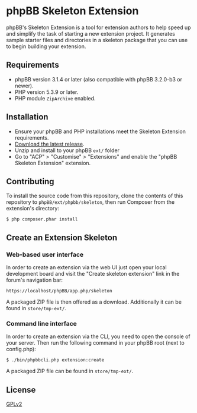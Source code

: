 # phpBB Skeleton Extension 

phpBB's Skeleton Extension is a tool for extension authors to help speed up and simplify the task of starting a new extension project. It generates sample starter files and directories in a skeleton package that you can use to begin building your extension.

## Requirements

- phpBB version 3.1.4 or later (also compatible with phpBB 3.2.0-b3 or newer).
- PHP version 5.3.9 or later.
- PHP module `ZipArchive` enabled.

## Installation

- Ensure your phpBB and PHP installations meet the Skeleton Extension requirements.
- [Download the latest release](https://www.phpbb.com/customise/db/official_tool/ext_skeleton/).
- Unzip and install to your phpBB `ext/` folder
- Go to "ACP" > "Customise" > "Extensions" and enable the "phpBB Skeleton Extension" extension.

## Contributing

To install the source code from this repository, clone the contents of this repository to `phpBB/ext/phpbb/skeleton`, then run Composer from the extension's directory:

	$ php composer.phar install

## Create an Extension Skeleton

### Web-based user interface

In order to create an extension via the web UI just open your local development board and visit the "Create skeleton extension" link in the forum's navigation bar:

    https://localhost/phpBB/app.php/skeleton

A packaged ZIP file is then offered as a download. Additionally it can be found in
`store/tmp-ext/`.

### Command line interface

In order to create an extension via the CLI, you need to open the console of your server.
Then run the following command in your phpBB root (next to config.php):

    $ ./bin/phpbbcli.php extension:create

A packaged ZIP file can be found in `store/tmp-ext/`.

## License

[GPLv2](license.txt)
